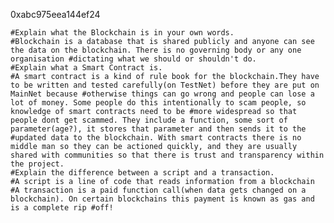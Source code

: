 0xabc975eea144ef24


    #Explain what the Blockchain is in your own words. 
    #Blockchain is a database that is shared publicly and anyone can see the data on the blockchain. There is no governing body or any one organisation #dictating what we should or shouldn't do. 
    #Explain what a Smart Contract is.
    #A smart contract is a kind of rule book for the blockchain.They have to be written and tested carefully(on TestNet) before they are put on MainNet because #otherwise things can go wrong and people can lose a lot of money. Some people do this intentionally to scam people, so knowledge of smart contracts need to be #more widespread so that people dont get scammed. They include a function, some sort of parameter(age?), it stores that parameter and then sends it to the #updated data to the blockchain. With smart contracts there is no middle man so they can be actioned quickly, and they are usually shared with communities so that there is trust and transparency within the project.
    #Explain the difference between a script and a transaction.
    #A script is a line of code that reads information from a blockchain
    #A transaction is a paid function call(when data gets changed on a blockchain). On certain blockchains this payment is known as gas and is a complete rip #off!
    
    

